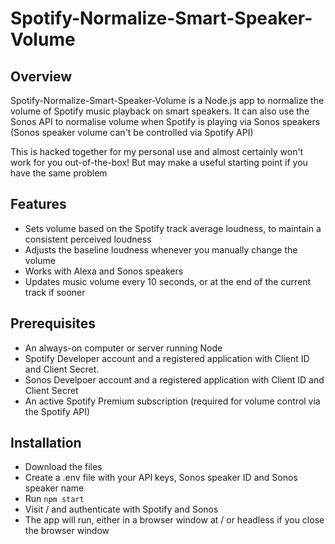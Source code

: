 # Spotify-Normalize-Smart-Speaker-Volume

## Overview
Spotify-Normalize-Smart-Speaker-Volume is a Node.js app to normalize the volume of Spotify music playback on smart speakers. It can also use the Sonos API to normalise volume when Spotify is playing via Sonos speakers (Sonos speaker volume can't be controlled via Spotify API)

This is hacked together for my personal use and almost certainly won't work for you out-of-the-box! But may make a useful starting point if you have the same problem

## Features
- Sets volume based on the Spotify track average loudness, to maintain a consistent perceived loudness
- Adjusts the baseline loudness whenever you manually change the volume
- Works with Alexa and Sonos speakers
- Updates music volume every 10 seconds, or at the end of the current track if sooner

## Prerequisites
- An always-on computer or server running Node
- Spotify Developer account and a registered application with Client ID and Client Secret.
- Sonos Develpoer account and a registered application with Client ID and Client Secret
- An active Spotify Premium subscription (required for volume control via the Spotify API)

## Installation
- Download the files
- Create a .env file with your API keys, Sonos speaker ID and Sonos speaker name
- Run `npm start`
- Visit / and authenticate with Spotify and Sonos
- The app will run, either in a browser window at / or headless if you close the browser window
